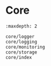 # Core

```{toctree}
:maxdepth: 2

core/logger
core/logging
core/monitoring
core/storage
core/index
```

